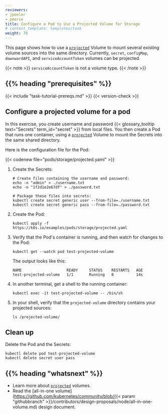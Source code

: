 ```yaml
---
reviewers:
- jpeeler
- pmorie
title: Configure a Pod to Use a Projected Volume for Storage
# content_template: templates/task
weight: 70
---
```


<!-- overview -->
This page shows how to use a [`projected`](/docs/concepts/storage/volumes/#projected) Volume to mount
several existing volume sources into the same directory. Currently, `secret`, `configMap`, `downwardAPI`,
and `serviceAccountToken` volumes can be projected.

{{< note >}}
`serviceAccountToken` is not a volume type.
{{< /note >}}


## {{% heading "prerequisites" %}}

{{< include "task-tutorial-prereqs.md" >}} {{< version-check >}}


<!-- steps -->
## Configure a projected volume for a pod

In this exercise, you create username and password {{< glossary_tooltip text="Secrets" term_id="secret" >}} from local files. You then create a Pod that runs one container, using a [`projected`](/docs/concepts/storage/volumes/#projected) Volume to mount the Secrets into the same shared directory.

Here is the configuration file for the Pod:

{{< codenew file="pods/storage/projected.yaml" >}}

1. Create the Secrets:

    ```shell
    # Create files containing the username and password:
    echo -n "admin" > ./username.txt
    echo -n "1f2d1e2e67df" > ./password.txt

    # Package these files into secrets:
    kubectl create secret generic user --from-file=./username.txt
    kubectl create secret generic pass --from-file=./password.txt
    ```
1. Create the Pod:

    ```shell
    kubectl apply -f https://k8s.io/examples/pods/storage/projected.yaml
    ```
1. Verify that the Pod's container is running, and then watch for changes to
the Pod:

    ```shell
    kubectl get --watch pod test-projected-volume
    ```
    The output looks like this:
    ```
    NAME                    READY     STATUS    RESTARTS   AGE
    test-projected-volume   1/1       Running   0          14s
    ```
1. In another terminal, get a shell to the running container:

    ```shell
    kubectl exec -it test-projected-volume -- /bin/sh
    ```
1. In your shell, verify that the `projected-volume` directory contains your projected sources:

    ```shell
    ls /projected-volume/
    ```

## Clean up

Delete the Pod and the Secrets:

```shell
kubectl delete pod test-projected-volume
kubectl delete secret user pass
```



## {{% heading "whatsnext" %}}

* Learn more about [`projected`](/docs/concepts/storage/volumes/#projected) volumes.
* Read the [all-in-one volume](https://github.com/kubernetes/community/blob/{{< param "githubbranch" >}}/contributors/design-proposals/node/all-in-one-volume.md) design document.

